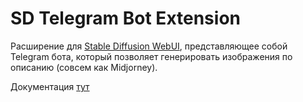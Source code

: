 # SD Telegram Bot Extension

Расширение для [Stable Diffusion WebUI](https://github.com/DenkingOfficial/pure-sd-webui), представляющее собой Telegram бота, который позволяет генерировать изображения по описанию (совсем как Midjorney).

Документация [тут](https://github.com/DenkingOfficial/MidjourneyDiffusionBot)
